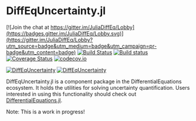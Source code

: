 # DiffEqUncertainty.jl

[![Join the chat at https://gitter.im/JuliaDiffEq/Lobby](https://badges.gitter.im/JuliaDiffEq/Lobby.svg)](https://gitter.im/JuliaDiffEq/Lobby?utm_source=badge&utm_medium=badge&utm_campaign=pr-badge&utm_content=badge)
[![Build Status](https://travis-ci.org/JuliaDiffEq/DiffEqUncertainty.jl.svg?branch=master)](https://travis-ci.org/JuliaDiffEq/DiffEqUncertainty.jl)
[![Build status](https://ci.appveyor.com/api/projects/status/badvymg16yeuh5en?svg=true)](https://ci.appveyor.com/project/ChrisRackauckas/diffequncertainty-jl)
[![Coverage Status](https://coveralls.io/repos/JuliaDiffEq/DiffEqUncertainty.jl/badge.svg?branch=master&service=github)](https://coveralls.io/github/JuliaDiffEq/DiffEqUncertainty.jl?branch=master)
[![codecov.io](http://codecov.io/github/JuliaDiffEq/DiffEqUncertainty.jl/coverage.svg?branch=master)](http://codecov.io/github/JuliaDiffEq/DiffEqUncertainty.jl?branch=master)

[![DiffEqUncertainty](http://pkg.julialang.org/badges/DiffEqUncertainty_0.5.svg)](http://pkg.julialang.org/?pkg=DiffEqUncertainty)
[![DiffEqUncertainty](http://pkg.julialang.org/badges/DiffEqUncertainty_0.6.svg)](http://pkg.julialang.org/?pkg=DiffEqUncertainty)

DiffEqUncertainty.jl is a component package in the DifferentialEquations ecosystem. It holds the
utilities for solving uncertainty quantification. Users interested in using this
functionality should check out [DifferentialEquations.jl](https://github.com/JuliaDiffEq/DifferentialEquations.jl).

Note: This is a work in progress!
